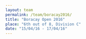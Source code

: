 ```yaml
---
layout: team
permalink: /team/boracay2016/
title: "Boracay Open 2016"
place: "6th out of 8, Division C"
date: "15/04/16 - 17/04/16"
---
```

